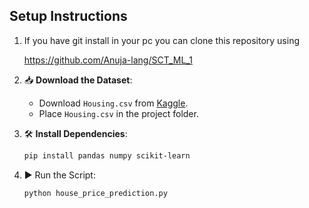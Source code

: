 ## Setup Instructions
1. If you have git install in your pc you can clone this repository using

   https://github.com/Anuja-lang/SCT_ML_1

2. 📥 **Download the Dataset**:
   - Download <code>Housing.csv</code> from [Kaggle](https://www.kaggle.com/datasets/yasserh/housing-prices-dataset).
   - Place <code>Housing.csv</code> in the project folder.

3. 🛠️ **Install Dependencies**:
   ```bash
   pip install pandas numpy scikit-learn

4.  ▶️ Run the Script:
  
    ```bash
    python house_price_prediction.py
